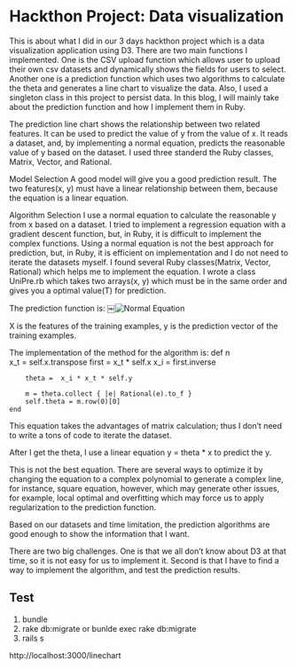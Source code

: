 # Hackthon Project: Data visualization

This is about what I did in our 3 days hackthon project which is a data visualization application using D3. There are two main functions I implemented. One is the CSV upload function which allows user to upload their own csv datasets and dynamically shows the fields for users to select. Another one is a prediction function which uses two algorithms to calculate the theta and generates a line chart to visualize the data. Also, I used a singleton class in this project to persist data. In this blog, I will mainly take about the prediction function and how I implement them in Ruby.

The prediction line chart shows the relationship between two related features. It can be used to predict the value of y from the value of x. It reads a dataset, and, by implementing a normal equation, predicts the reasonable value of y based on the dataset. I used three standerd the Ruby classes, Matrix, Vector, and Rational.

Model Selection
A good model will give you a good prediction result. The two features(x, y) must have a linear relationship between them, because the equation is a linear equation.

Algorithm Selection
I use a normal equation to calculate the reasonable y from x based on a dataset. I tried to implement a regression equation with a gradient descent function, but, in Ruby, it is difficult to implement the complex functions. Using a normal equation is not the best approach for prediction, but, in Ruby, it is efficient on implementation and I do not need to iterate the datasets myself. I found several Ruby classes(Matrix, Vector, Rational) which helps me to implement the equation. I wrote a class UniPre.rb which takes two arrays(x, y) which must be in the same order and gives you a optimal value(T) for prediction.

The prediction function is:
￼![Normal Equation](https://github.com/YuanGao0317/hackathon-data-visualization/blob/master/app/assets/images/equation.png)

X is the features of the training examples, y is the prediction vector of the training examples.

The implementation of the method for the algorithm is:
	def n   
		x_t = self.x.transpose
		first = x_t * self.x
		x_i = first.inverse

		theta =  x_i * x_t * self.y

		m = theta.collect { |e| Rational(e).to_f }
		self.theta = m.row(0)[0]
	end

This equation takes the advantages of matrix calculation; thus I don’t need to write a tons of code to iterate the dataset.

After I get the theta, I use a linear equation y = theta * x to predict the y.

This is not the best equation. There are several ways to optimize it by changing the equation to a complex polynomial to generate a complex line, for instance, square equation, however, which may generate other issues, for example, local optimal and overfitting which may force us to apply regularization to the prediction function.

Based on our datasets and time limitation, the prediction algorithms are good enough to show the information that I want. 

There are two big challenges. One is that we all don’t know about D3 at that time, so it is not easy for us to implement it. Second is that I have to find a way to implement the algorithm, and test the prediction results.


## Test
1. bundle
2. rake db:migrate or bunlde exec rake db:migrate
3. rails s

http://localhost:3000/linechart

